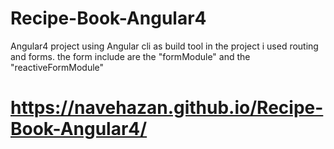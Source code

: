 # Recipe-Book-Angular4
Angular4 project using  Angular cli as build tool
in the project i used routing and forms. 
the form include are the "formModule" and the "reactiveFormModule"
# https://navehazan.github.io/Recipe-Book-Angular4/

